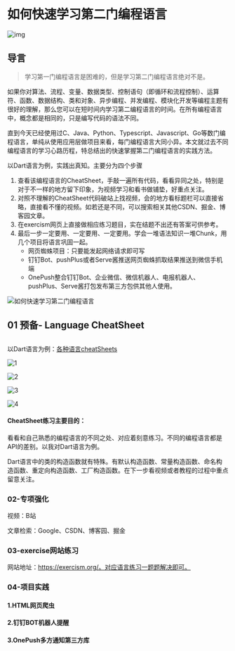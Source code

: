 # 如何快速学习第二门编程语言

![img](https://typora-1300715298.cos.ap-shanghai.myqcloud.com/1_ySLpkUab2w-hxSds7wIrxA.jpeg)

## 导言

>   学习第一门编程语言是困难的，但是学习第二门编程语言绝对不是。

如果你对算法、流程、变量、数据类型、控制语句（即循环和流程控制）、运算符、函数、数据结构、类和对象、异步编程、并发编程、模块化开发等编程主题有很好的理解，那么您可以在短时间内学习第二编程语言的时间。在所有编程语言中，概念都是相同的，只是编写代码的语法不同。

直到今天已经使用过C、Java、Python、Typescript、Javascript、Go等数门编程语言，单纯从使用应用层做项目来看，每门编程语言大同小异。本文就过去不同编程语言的学习心路历程，特总结出的快速掌握第二门编程语言的实践方法。

以Dart语言为例，实践出真知。主要分为四个步骤

1.   查看该编程语言的CheatSheet，手敲一遍所有代码，看看异同之处，特别是对于不一样的地方留下印象，为视频学习和看书做铺垫，好重点关注。
2.   对照不理解的CheatSheet代码破站上找视频，会的地方看标题栏可以直接省略，直接看不懂的视频。如若还是不同，可以搜索相关其他CSDN、掘金、博客园文章。
3.   在exercism网页上直接做相应练习题目，实在结题不出还有答案可供参考。
4.   最后一步一定要用、一定要用、一定要用。学会一堆语法知识一堆Chunk，用几个项目将语言巩固一起。
     -   网页蜘蛛项目：只要能发起网络请求即可写
     -   钉钉Bot、pushPlus或者Serve酱推送网页蜘蛛抓取结果推送到微信手机端
     -   OnePush整合钉钉Bot、企业微信、微信机器人、电报机器人、pushPlus、Serve酱打包发布第三方包供其他人使用。

![如何快速学习第二门编程语言](https://typora-1300715298.cos.ap-shanghai.myqcloud.com/如何快速学习第二门编程语言.png)

## 01 预备- Language CheatSheet

## 

以Dart语言为例：[各种语言cheatSheets](https://devhints.io/)



![1](https://typora-1300715298.cos.ap-shanghai.myqcloud.com/image-20220613133816658.png)

![2](https://typora-1300715298.cos.ap-shanghai.myqcloud.com/image-20220613133816658.png)

![3](https://typora-1300715298.cos.ap-shanghai.myqcloud.com/image-20220613133939032.png)

![4](https://typora-1300715298.cos.ap-shanghai.myqcloud.com/image-20220613134005052.png)



#### CheatSheet练习主要目的：

看看和自己熟悉的编程语言的不同之处、对应着刻意练习。不同的编程语言都是API的差别。以我对Dart语言为例。

Dart语言中的类的构造函数就有特殊。有默认构造函数、常量构造函数、命名构造函数、重定向构造函数、工厂构造函数。在下一步看视频或者教程的过程中重点留意关注。

### 02-专项强化 

视频：B站

文章检索：Google、CSDN、博客园、掘金

### 03-exercise网站练习

网站地址：https://exercism.org/。对应语言练习一题题解决即可。

### 04-项目实践

#### 1.HTML网页爬虫

#### 2.钉钉BOT机器人提醒

#### 3.OnePush多方通知第三方库





## 

## 